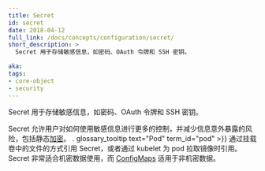 ```yaml
---
title: Secret
id: secret
date: 2018-04-12
full_link: /docs/concepts/configuration/secret/
short_description: >
  Secret 用于存储敏感信息，如密码、OAuth 令牌和 SSH 密钥。

aka: 
tags:
- core-object
- security
---
```


<!--
---
title: Secret
id: secret
date: 2018-04-12
full_link: /docs/concepts/configuration/secret/
short_description: >
  Stores sensitive information, such as passwords, OAuth tokens, and ssh keys.

aka: 
tags:
- core-object
- security
---
-->

<!--
 Stores sensitive information, such as passwords, OAuth tokens, and ssh keys.
-->

 Secret 用于存储敏感信息，如密码、OAuth 令牌和 SSH 密钥。

<!--more--> 

<!--
Allows for more control over how sensitive information is used and reduces the risk of accidental exposure, including [encryption](/docs/tasks/administer-cluster/encrypt-data/#ensure-all-secrets-are-encrypted) at rest.  A . glossary_tooltip text="Pod" term_id="pod" >}} references the secret as a file in a volume mount or by the kubelet pulling images for a pod. Secrets are great for confidential data and [ConfigMaps](/docs/tasks/configure-pod-container/configure-pod-configmap/) for non-confidential data.
-->

Secret 允许用户对如何使用敏感信息进行更多的控制，并减少信息意外暴露的风险，包括静态[加密](/docs/tasks/administer-cluster/encrypt-data/#ensure-all-secrets-are-encrypted)。
. glossary_tooltip text="Pod" term_id="pod" >}} 通过挂载卷中的文件的方式引用 Secret，或者通过 kubelet 为 pod 拉取镜像时引用。
Secret 非常适合机密数据使用，而 [ConfigMaps](/docs/tasks/configure-pod-container/configure-pod-configmap/) 适用于非机密数据。

